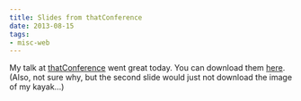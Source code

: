```yaml
---
title: Slides from thatConference
date: 2013-08-15
tags:
- misc-web
---
```

My talk at [thatConference](http://thatconference.com) went great today.  You can download them [here](/uploads/2013/7-things-presentation.pdf).  (Also, not sure why, but the second slide would just not download the image of my kayak...)

